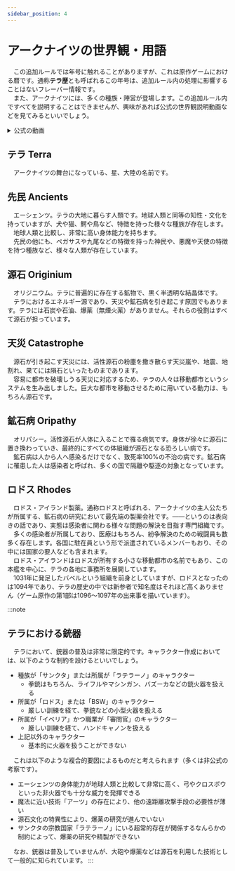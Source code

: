 ```yaml
---
sidebar_position: 4
---
```


# アークナイツの世界観・用語

　この追加ルールでは年号に触れることがありますが、これは原作ゲームにおける暦です。通称<b>テラ歴</b>とも呼ばれるこの年号は、追加ルール内の処理に影響することはないフレーバー情報です。  
　また、アークナイツには、多くの種族・陣営が登場します。この追加ルール内ですべてを説明することはできませんが、興味があれば公式の世界観説明動画などを見てみるといいでしょう。

<details>
<summary>公式の動画</summary>

|動画|内容|
|--|-- |
|<iframe width="560" height="315" src="https://www.youtube.com/embed/yP91VOoBoJU?si=hzGVriK5hIDGef3A" title="YouTube video player" frameborder="0" allow="accelerometer; autoplay; clipboard-write; encrypted-media; gyroscope; picture-in-picture; web-share" referrerpolicy="strict-origin-when-cross-origin" allowfullscreen></iframe>|現代国家情勢「ウルサス」「龍門（炎国）」「リターニア」「サルゴン」「シエスタ」|
|<iframe width="560" height="315" src="https://www.youtube.com/embed/dTt6sU00jxI?si=kjqTEluGwzHk2HdO" title="YouTube video player" frameborder="0" allow="accelerometer; autoplay; clipboard-write; encrypted-media; gyroscope; picture-in-picture; web-share" referrerpolicy="strict-origin-when-cross-origin" allowfullscreen></iframe>|現代国家情勢「ヴィクトリア」「カジミエーシュ」「イベリア」「ドッソレス（ボリバル）」「炎国」|
|<iframe width="560" height="315" src="https://www.youtube.com/embed/Dw339JSTVxU?si=O7zi_z4_DFq46o4o" title="YouTube video player" frameborder="0" allow="accelerometer; autoplay; clipboard-write; encrypted-media; gyroscope; picture-in-picture; web-share" referrerpolicy="strict-origin-when-cross-origin" allowfullscreen></iframe>|現代国家情勢「クルビア」「ラテラーノ」「イベリア」「エーギル」、種族「サンクタ」「ティカズ」「リーベリ」、災厄「大いなる静謐（シーボーン）」|
|<iframe width="560" height="315" src="https://www.youtube.com/embed/IV2zU4aDJww?si=I33F3F8_q28M-QyJ" title="YouTube video player" frameborder="0" allow="accelerometer; autoplay; clipboard-write; encrypted-media; gyroscope; picture-in-picture; web-share" referrerpolicy="strict-origin-when-cross-origin" allowfullscreen></iframe>|テラ史「原初の天災」「諸王の王」「谷のドラコ」「ハランドゥハン」「ペガサス」「神民」「ヒッポグリフ」「ウルサス皇帝」「植民地ボリバル」「クルビア独立」「レム・ビリトン鉱業連合」「ガリア・リターニア戦争」「ウルサスの大反乱」「巫王ヘーアクンフツホルン」「双子の女帝」|
|<iframe width="560" height="315" src="https://www.youtube.com/embed/xyHMJWrFnM4?si=80LIljKvPRwBSj0X" title="YouTube video player" frameborder="0" allow="accelerometer; autoplay; clipboard-write; encrypted-media; gyroscope; picture-in-picture; web-share" referrerpolicy="strict-origin-when-cross-origin" allowfullscreen></iframe>|クルビアの「ライン生命」「炎魔実験」|
|<iframe width="560" height="315" src="https://www.youtube.com/embed/Wq58msQtmX0?si=tpH_1c_NVq_bFatz" title="YouTube video player" frameborder="0" allow="accelerometer; autoplay; clipboard-write; encrypted-media; gyroscope; picture-in-picture; web-share" referrerpolicy="strict-origin-when-cross-origin" allowfullscreen></iframe>|シラクーザの「ファミリー」「ミズ・シチリア」「最後のテキサス」|
|<iframe width="560" height="315" src="https://www.youtube.com/embed/X5y_lgcCSSU?si=HMtPT0Hmufe3FTGV" title="YouTube video player" frameborder="0" allow="accelerometer; autoplay; clipboard-write; encrypted-media; gyroscope; picture-in-picture; web-share" referrerpolicy="strict-origin-when-cross-origin" allowfullscreen></iframe>|炎国の「真龍」「巨獣狩り」「歳」|
|<iframe width="560" height="315" src="https://www.youtube.com/embed/DXRjJNpJ8VM?si=v9A43cegU9d__Haz" title="YouTube video player" frameborder="0" allow="accelerometer; autoplay; clipboard-write; encrypted-media; gyroscope; picture-in-picture; web-share" referrerpolicy="strict-origin-when-cross-origin" allowfullscreen></iframe>|炎国の「チョンユエ（歳）」|
|<iframe width="560" height="315" src="https://www.youtube.com/embed/iml_kYACQ1Q?si=c7vS_gXJC4EVgR3p" title="YouTube video player" frameborder="0" allow="accelerometer; autoplay; clipboard-write; encrypted-media; gyroscope; picture-in-picture; web-share" referrerpolicy="strict-origin-when-cross-origin" allowfullscreen></iframe>|ヴィクトリアの「谷のドラコ」「ターラー」「獅子（アスラン）」「ダブリン」|
|<iframe width="560" height="315" src="https://www.youtube.com/embed/vHUJ2cBT8SE?si=VxnrAQE1A64xXM_P" title="YouTube video player" frameborder="0" allow="accelerometer; autoplay; clipboard-write; encrypted-media; gyroscope; picture-in-picture; web-share" referrerpolicy="strict-origin-when-cross-origin" allowfullscreen></iframe>|「ミュルジス（エルフ）」|
|<iframe width="560" height="315" src="https://www.youtube.com/embed/ncXAcVTetR8?si=NJTugJyfkRmks-LV" title="YouTube video player" frameborder="0" allow="accelerometer; autoplay; clipboard-write; encrypted-media; gyroscope; picture-in-picture; web-share" referrerpolicy="strict-origin-when-cross-origin" allowfullscreen></iframe>|「ラテラーノ」「サンクタ」「戒律と銃」「ティカズ（サルカズ）」|
|<iframe width="560" height="315" src="https://www.youtube.com/embed/vHsaXIakSVc?si=093uyZ1V4VdQR54_" title="YouTube video player" frameborder="0" allow="accelerometer; autoplay; clipboard-write; encrypted-media; gyroscope; picture-in-picture; web-share" referrerpolicy="strict-origin-when-cross-origin" allowfullscreen></iframe>|火山、「エイヤフィヤトラ」「ドリー」|
|<iframe width="560" height="315" src="https://www.youtube.com/embed/UD6a_i3iY7A?si=rrvTh8n9505Fx9n8" title="YouTube video player" frameborder="0" allow="accelerometer; autoplay; clipboard-write; encrypted-media; gyroscope; picture-in-picture; web-share" referrerpolicy="strict-origin-when-cross-origin" allowfullscreen></iframe>|クルビアの「マイレンダー探索教会」、サーミの「氷原」「雪祭司」「悪魔」|
|<iframe width="560" height="315" src="https://www.youtube.com/embed/jwRBycq1gA4?si=wzFZu0t6XkmsoTCz" title="YouTube video player" frameborder="0" allow="accelerometer; autoplay; clipboard-write; encrypted-media; gyroscope; picture-in-picture; web-share" referrerpolicy="strict-origin-when-cross-origin" allowfullscreen></iframe>|リターニアのアーツ|
|<iframe width="560" height="315" src="https://www.youtube.com/embed/ycpDIHQ-IlE?si=wpcN8qc2cJUnxIcU" title="YouTube video player" frameborder="0" allow="accelerometer; autoplay; clipboard-write; encrypted-media; gyroscope; picture-in-picture; web-share" referrerpolicy="strict-origin-when-cross-origin" allowfullscreen></iframe>|「ヴィルトゥオーサ」「ラテラーノ」「シーボーン」|
|<iframe width="560" height="315" src="https://www.youtube.com/embed/5AlUrlkQxzU?si=BqhLXZh85Jb4Nu48" title="YouTube video player" frameborder="0" allow="accelerometer; autoplay; clipboard-write; encrypted-media; gyroscope; picture-in-picture; web-share" referrerpolicy="strict-origin-when-cross-origin" allowfullscreen></iframe>|イェラグの「エンシオディス・シルバーアッシュ」「ノーシス」「エンヤ」「黒騎士デーゲンブレヒャー」「イェラガンド」|
|<iframe width="560" height="315" src="https://www.youtube.com/embed/LTuq2NhGkZw?si=29FwKFTON_1XX2yC" title="YouTube video player" frameborder="0" allow="accelerometer; autoplay; clipboard-write; encrypted-media; gyroscope; picture-in-picture; web-share" referrerpolicy="strict-origin-when-cross-origin" allowfullscreen></iframe>|炎国の「神農」「シュウ（歳）」|
|<iframe width="560" height="315" src="https://www.youtube.com/embed/hRUkdNtSuaw?si=mPewx2mhbncT5P-C" title="YouTube video player" frameborder="0" allow="accelerometer; autoplay; clipboard-write; encrypted-media; gyroscope; picture-in-picture; web-share" referrerpolicy="strict-origin-when-cross-origin" allowfullscreen></iframe>|サルゴンの「ルカサルグス（シャア、諸王の王）」「ハランドゥハン」「ぺぺ」|
|<iframe width="560" height="315" src="https://www.youtube.com/embed/zN1NehzurbI?si=Z21Kgj3_6-qn43pX" title="YouTube video player" frameborder="0" allow="accelerometer; autoplay; clipboard-write; encrypted-media; gyroscope; picture-in-picture; web-share" referrerpolicy="strict-origin-when-cross-origin" allowfullscreen></iframe>|「サルカズ」「テレジア」|
|<iframe width="560" height="315" src="https://www.youtube.com/embed/96qlsI0023I?si=SAnO5AfA_A9lrMG4" title="YouTube video player" frameborder="0" allow="accelerometer; autoplay; clipboard-write; encrypted-media; gyroscope; picture-in-picture; web-share" referrerpolicy="strict-origin-when-cross-origin" allowfullscreen></iframe>|エーギルの超科学文明|
|<iframe width="560" height="315" src="https://www.youtube.com/embed/sjpZklC2Ybc?si=-ZKKGKef2VU00OTI" title="YouTube video player" frameborder="0" allow="accelerometer; autoplay; clipboard-write; encrypted-media; gyroscope; picture-in-picture; web-share" referrerpolicy="strict-origin-when-cross-origin" allowfullscreen></iframe>|サルゴンの「ぺぺ（史官）」|
|<iframe width="560" height="315" src="https://www.youtube.com/embed/S6rVcG_jad4?si=hsSl-A-5g3qI3PY7" title="YouTube video player" frameborder="0" allow="accelerometer; autoplay; clipboard-write; encrypted-media; gyroscope; picture-in-picture; web-share" referrerpolicy="strict-origin-when-cross-origin" allowfullscreen></iframe>|ヴィクトリアの「グラスゴー」「ヴィーナ・ヴィクトリア」「ガウェイン」|
|<iframe width="560" height="315" src="https://www.youtube.com/embed/tT6CsD0sbNU?si=XcmqnCVNsQUADVka" title="YouTube video player" frameborder="0" allow="accelerometer; autoplay; clipboard-write; encrypted-media; gyroscope; picture-in-picture; web-share" referrerpolicy="strict-origin-when-cross-origin" allowfullscreen></iframe>|シラクーザの「群狼」|
|<iframe width="560" height="315" src="https://www.youtube.com/embed/OP4iPF3GO6Y?si=Z878hlc5OTWKvGkf" title="YouTube video player" frameborder="0" allow="accelerometer; autoplay; clipboard-write; encrypted-media; gyroscope; picture-in-picture; web-share" referrerpolicy="strict-origin-when-cross-origin" allowfullscreen></iframe>|「獣主」「ドリー」「エンペラー」「サーミ」「ガウェイン」「ダック卿」「カエサル（群狼）」|


</details>

## テラ Terra

　アークナイツの舞台になっている、星、大陸の名前です。

## 先民 Ancients

　エーシェンツ。テラの大地に暮らす人類です。地球人類と同等の知性・文化を持っていますが、犬や猫、鰐や鳥など、特徴を持った様々な種族が存在します。  
　地球人類と比較し、非常に高い身体能力を持ちます。  
　先民の他にも、ペガサスや九尾などの特徴を持った神民や、悪魔や天使の特徴を持つ種族など、様々な人類が存在しています。

## 源石 Originium

　オリジニウム。テラに普遍的に存在する鉱物で、黒く半透明な結晶体です。  
　テラにおけるエネルギー源であり、天災や鉱石病を引き起こす原因でもあります。テラには石炭や石油、爆薬（無煙火薬）がありません。それらの役割はすべて源石が担っています。

## 天災 Catastrophe

　源石が引き起こす天災には、活性源石の粉塵を撒き散らす天災嵐や、地震、地割れ、果てには隕石といったものまであります。  
　容易に都市を破壊しうる天災に対応するため、テラの人々は移動都市というシステムを生み出しました。巨大な都市を移動させるために用いている動力は、もちろん源石です。

## 鉱石病 Oripathy

　オリパシー。活性源石が人体に入ることで罹る病気です。身体が徐々に源石に置き換わっていき、最終的にすべての体組織が源石となる恐ろしい病です。  
　鉱石病は人から人へ感染るだけでなく、致死率100%の不治の病です。鉱石病に罹患した人は感染者と呼ばれ、多くの国で隔離や駆逐の対象となっています。

## ロドス Rhodes

　ロドス・アイランド製薬。通称ロドスと呼ばれる、アークナイツの主人公たちが所属する、鉱石病の研究において最先端の製薬会社です。――というのは表向きの話であり、実態は感染者に関わる様々な問題の解決を目指す専門組織です。  
　多くの感染者が所属しており、医療はもちろん、紛争解決のための戦闘員も数多く存在します。各国に駐在員という形で派遣されているメンバーもおり、その中には国家の要人なども含まれます。  
　ロドス・アイランドはロドスが所有する小さな移動都市の名前でもあり、この本艦を中心に、テラの各地に事務所を展開しています。  
　1031年に発足したバベルという組織を前身としていますが、ロドスとなったのは1094年であり、テラの歴史の中では新参者で知名度はそれほど高くありません（ゲーム原作の第1部は1096～1097年の出来事を描いています）。

:::note
## テラにおける銃器

　テラにおいて、銃器の普及は非常に限定的です。キャラクター作成においては、以下のような制約を設けるといいでしょう。

- 種族が「サンクタ」または所属が「ラテラーノ」のキャラクター
  - 拳銃はもちろん、ライフルやマシンガン、バズーカなどの銃火器を扱える
- 所属が「ロドス」または「BSW」のキャラクター
  - 厳しい訓練を経て、拳銃などの小型火器を扱える
- 所属が「イベリア」かつ職業が「審問官」のキャラクター
  - 厳しい訓練を経て、ハンドキャノンを扱える
- 上記以外のキャラクター
  - 基本的に火器を扱うことができない

　これは以下のような複合的要因によるものだと考えられます（多くは非公式の考察です）。

- エーシェンツの身体能力が地球人類と比較して非常に高く、弓やクロスボウといった非火器でも十分な威力を発揮できる
- 魔法に近い技術「アーツ」の存在により、他の遠距離攻撃手段の必要性が薄い
- 源石文化の特異性により、爆薬の研究が進んでいない
- サンクタの宗教国家「ラテラーノ」にいる超常的存在が関係するなんらかの制約によって、爆薬の研究や精製ができない

　なお、銃器は普及していませんが、大砲や爆薬などは源石を利用した技術として一般的に知られています。
:::
